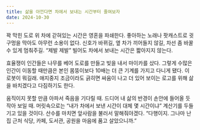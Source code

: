 ```yaml
---
title: 삶을 아낀다면 차에서 보내는 시간부터 줄여보자
date: 2024-10-30
---
```


꽉 막힌 도로 위 차에 갇혀있는 시간은 영혼을 파쇄한다. 좋아하는 노래나 팟캐스트로 귓구멍을 막아도 아무런 소용이 없다. 신호가 바뀌길, 옆 차가 끼어들지 않길, 차선 좀 바꿀 수 있게 멈춰주길. “제발 제발” 빌어도 차에서 보내는 시간은 짧아지지 않는다.

효율쟁이 인간들은 나무를 베어 도로를 만들고 빚을 내서 마이카를 샀다. 그렇게 수많은 인간이 이동할 때만큼은 본인 몸뚱이보다 10배는 더 큰 기계를 가지고 다니게 됐다. 이 로봇이 뭐길래. 애지중지 조금이라도 긁히면 싸움이 나고 더 있어 보이는 로고를 위해 삶을 바치겠다고 다짐하기도 한다.   

움직이지 못할 만큼 아파서 죽음을 기다릴 때. 드디어 내 삶의 반경이 손안에 들어올 듯 작아 보일 때. 머릿속으로는 “내가 차에서 보낸 시간이 대체 몇 시간이냐” 계산기를 두들기고 있을 것이다. 산수를 마치면 앞사람을 불러서 말해줘야겠다. “다행이지. 그나마 난 집 근처 식당, 카페, 도서관, 공원을 마음에 품고 살았으니까.”
